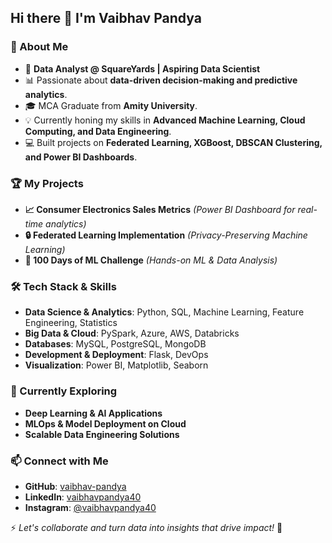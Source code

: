 ## Hi there 👋 I'm Vaibhav Pandya

### 🚀 About Me
- 🎯 **Data Analyst @ SquareYards | Aspiring Data Scientist**
- 📊 Passionate about **data-driven decision-making and predictive analytics**.
- 🎓 MCA Graduate from **Amity University**.
- 💡 Currently honing my skills in **Advanced Machine Learning, Cloud Computing, and Data Engineering**.
- 💻 Built projects on **Federated Learning, XGBoost, DBSCAN Clustering, and Power BI Dashboards**.

### 🏆 My Projects
- **📈 Consumer Electronics Sales Metrics** *(Power BI Dashboard for real-time analytics)*
- **🔒 Federated Learning Implementation** *(Privacy-Preserving Machine Learning)*
- **🤖 100 Days of ML Challenge** *(Hands-on ML & Data Analysis)*

### 🛠️ Tech Stack & Skills
- **Data Science & Analytics**: Python, SQL, Machine Learning, Feature Engineering, Statistics
- **Big Data & Cloud**: PySpark, Azure, AWS, Databricks
- **Databases**: MySQL, PostgreSQL, MongoDB
- **Development & Deployment**: Flask, DevOps
- **Visualization**: Power BI, Matplotlib, Seaborn

### 🌱 Currently Exploring
- **Deep Learning & AI Applications**
- **MLOps & Model Deployment on Cloud**
- **Scalable Data Engineering Solutions**

### 📫 Connect with Me
- **GitHub**: [vaibhav-pandya](https://github.com/vaibhav-pandya)
- **LinkedIn**: [vaibhavpandya40](https://linkedin.com/in/vaibhavpandya40)
- **Instagram**: [@vaibhavpandya40](https://instagram.com/vaibhavpandya40)

⚡ *Let's collaborate and turn data into insights that drive impact!* 🚀
